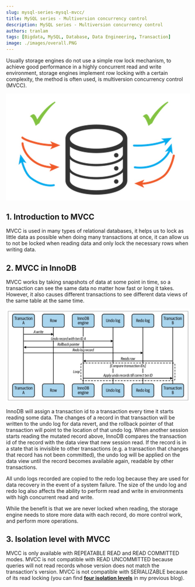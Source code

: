 ```yaml
---
slug: mysql-series-mysql-mvcc/
title: MySQL series - Multiversion concurrency control
description: MySQL series - Multiversion concurrency control
authors: tranlam
tags: [Bigdata, MySQL, Database, Data Engineering, Transaction]
image: ./images/overall.PNG
---
```


Usually storage engines do not use a simple row lock mechanism, to achieve good performance in a highly concurrent read and write environment, storage engines implement row locking with a certain complexity, the method is often used, is multiversion concurrency control (MVCC).

![MVCC Overall](./images/overall.PNG)

<!--truncate-->

## 1. Introduction to MVCC

MVCC is used in many types of relational databases, it helps us to lock as little data as possible when doing many transactions at once, it can allow us to not be locked when reading data and only lock the necessary rows when writing data.

## 2. MVCC in InnoDB

MVCC works by taking snapshots of data at some point in time, so a transaction can see the same data no matter how fast or long it takes. However, it also causes different transactions to see different data views of the same table at the same time.

![MVCC Detail Example](./images/detail.PNG)

InnoDB will assign a transaction id to a transaction every time it starts reading some data. The changes of a record in that transaction will be written to the undo log for data revert, and the rollback pointer of that transaction will point to the location of that undo log. When another session starts reading the mutated record above, InnoDB compares the transaction id of the record with the data view that new session read. If the record is in a state that is invisible to other transactions (e.g. a transaction that changes that record has not been committed), the undo log will be applied on the data view until the record becomes available again, readable by other transactions.

All undo logs recorded are copied to the redo log because they are used for data recovery in the event of a system failure. The size of the undo log and redo log also affects the ability to perform read and write in environments with high concurrent read and write.

While the benefit is that we are never locked when reading, the storage engine needs to store more data with each record, do more control work, and perform more operations.

## 3. Isolation level with MVCC

MVCC is only available with REPEATABLE READ and READ COMMITTED modes. MVCC is not compatible with READ UNCOMMITTED because queries will not read records whose version does not match the transaction's version. MVCC is not compatible with SERIALIZABLE because of its read locking (you can find **[four isolation levels](/blog/2022-10-06-mysql-transaction/index.md#3-four-isolation-level-in-highly-concurrent-read-and-write-environments)** in my previous blog).
